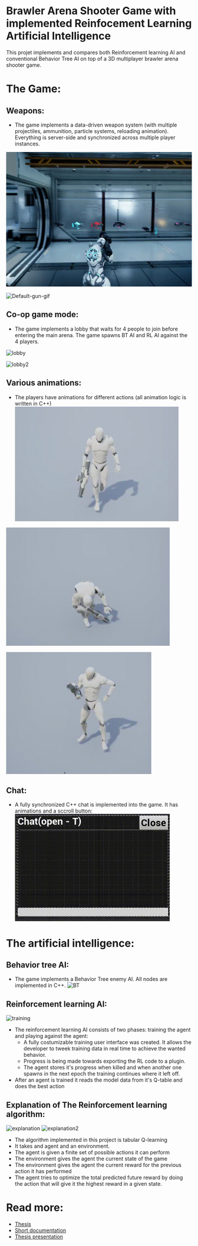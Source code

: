 # Brawler Arena Shooter Game with implemented Reinfocement Learning Artificial Intelligence

This projet implements and compares both Reinforcement learning AI and conventional Behavior Tree AI on top of a 3D multiplayer brawler arena shooter game.

# The Game:
## Weapons:
- The game implements a data-driven weapon system (with multiple projectiles, ammunition, particle systems, reloading animation). Everything is server-side and synchronized across multiple player instances.

![Bazooka-gif](https://github.com/mikirov/Elsys-Thesis-Work-2019-2020/blob/master/Documentation/Images/20200413_231529.gif)

![Default-gun-gif](https://github.com/mikirov/Elsys-Thesis-Work-2019-2020/blob/master/Documentation/Images/20200413_233054.gif)
## Co-op game mode:
- The game implements a lobby that waits for 4 people to join before entering the main arena. The game spawns BT AI and RL AI against the 4 players.

![lobby](https://github.com/mikirov/Elsys-Thesis-Work-2019-2020/blob/master/Documentation/Images/lobby.png)

![lobby2](https://github.com/mikirov/Elsys-Thesis-Work-2019-2020/blob/master/Documentation/Images/lobby2.png)

## Various animations:
- The players have animations for different actions (all animation logic is written in C++)
![walk-animation](https://github.com/mikirov/Elsys-Thesis-Work-2019-2020/blob/master/Documentation/Images/20200303_212213.gif)

![death-animation](https://github.com/mikirov/Elsys-Thesis-Work-2019-2020/blob/master/Documentation/Images/20200303_212418.gif)

![reload-animation](https://github.com/mikirov/Elsys-Thesis-Work-2019-2020/blob/master/Documentation/Images/20200303_213937.gif)
## Chat:
- A fully synchronized C++ chat is implemented into the game. It has animations and a sccroll button:
![chat-animation](https://github.com/mikirov/Elsys-Thesis-Work-2019-2020/blob/master/Documentation/Images/20200303_221724.gif)

# The artificial intelligence:
## Behavior tree AI:
- The game implements a Behavior Tree enemy AI. All nodes are implemented in C++.
![BT](https://github.com/mikirov/Elsys-Thesis-Work-2019-2020/blob/master/Documentation/Images/behaviortree.png)
## Reinforcement learning AI:
![training](https://github.com/mikirov/Elsys-Thesis-Work-2019-2020/blob/master/Documentation/Images/training.png)
- The reinforcement learning AI consists of two phases: training the agent and playing against the agent:
  - A fully costumizable training user interface was created. It allows the developer to tweek training data in real time to achieve the wanted behavior.
  - Progress is being made towards exporting the RL code to a plugin.
  - The agent stores it's progress when killed and when another one spawns in the next epoch the training continues where it left off.
- After an agent is trained it reads the model data from it's Q-table and does the best action

## Explanation of The Reinforcement learning algorithm:
![explanation](https://github.com/mikirov/Elsys-Thesis-Work-2019-2020/blob/master/Documentation/Images/explanation.png)
![explanation2](https://github.com/mikirov/Elsys-Thesis-Work-2019-2020/blob/master/Documentation/Images/explanation2.png)
- The algorithm implemented in this project is tabular Q-learning
- It takes and agent and an environment.
- The agent is given a finite set of possible actions it can perform
- The environment gives the agent the current state of the game
- The environment gives the agent the current reward for the previous action it has performed
- The agent tries to optimize the total predicted future reward by doing the action that will give it the highest reward in a given state.
# Read more:
- [Thesis](https://github.com/mikirov/Elsys-Thesis-Work-2019-2020/blob/master/Documentation/thesis.pdf) 
- [Short documentation](https://github.com/mikirov/Elsys-Thesis-Work-2019-2020/blob/master/Documentation/short-thesis.pdf)
- [Thesis presentation](https://github.com/mikirov/Elsys-Thesis-Work-2019-2020/blob/master/Documentation/thesis-presentation.pptx)

